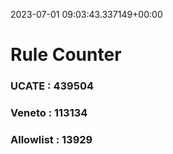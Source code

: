 2023-07-01 09:03:43.337149+00:00
# Rule Counter 
 ### UCATE : 439504

 ### Veneto : 113134

 ### Allowlist : 13929